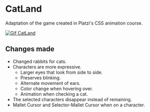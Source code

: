 # CatLand
Adaptation of the game created in Platzi's CSS animation course.

[![Gif CatLand](https://github.com/carlosmperilla/CatLand/blob/main/catland-gif.gif)]()

## Changes made

- Changed rabbits for cats.
- Characters are more expressive.
  - Larger eyes that look from side to side.
  - Preserves blinking.
  - Alternate movement of ears.
  - Color change when hovering over.
  - Animation when checking a cat.
- The selected characters disappear instead of remaining.
- Mallet Cursor and Selector-Mallet Cursor when on a character.
